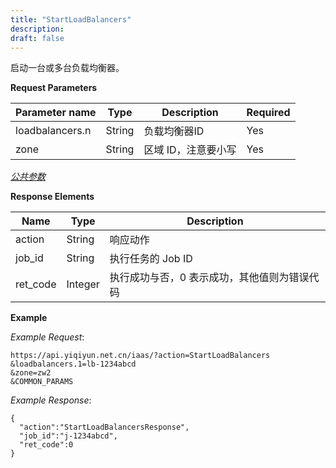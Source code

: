 ```yaml
---
title: "StartLoadBalancers"
description: 
draft: false
---
```




启动一台或多台负载均衡器。

**Request Parameters**

| Parameter name | Type | Description | Required |
| --- | --- | --- | --- |
| loadbalancers.n | String | 负载均衡器ID | Yes |
| zone | String | 区域 ID，注意要小写 | Yes |

[_公共参数_](../../../parameters/)

**Response Elements**

| Name | Type | Description |
| --- | --- | --- |
| action | String | 响应动作 |
| job_id | String | 执行任务的 Job ID |
| ret_code | Integer | 执行成功与否，0 表示成功，其他值则为错误代码 |

**Example**

_Example Request_:

```
https://api.yiqiyun.net.cn/iaas/?action=StartLoadBalancers
&loadbalancers.1=lb-1234abcd
&zone=zw2
&COMMON_PARAMS
```

_Example Response_:

```
{
  "action":"StartLoadBalancersResponse",
  "job_id":"j-1234abcd",
  "ret_code":0
}
```
